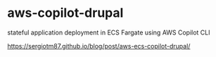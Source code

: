 # aws-copilot-drupal

stateful application deployment in ECS Fargate using AWS Copilot CLI

https://sergiotm87.github.io/blog/post/aws-ecs-copilot-drupal/